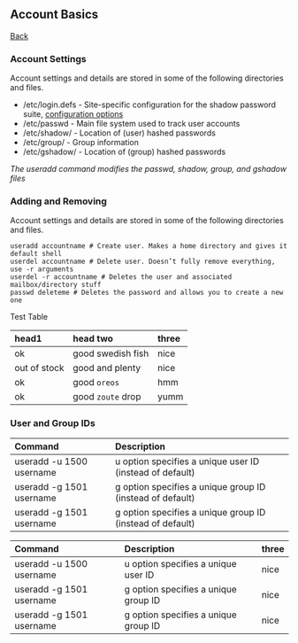 ## Account Basics
<a href="linux">Back</a>

<div class="intro">
    <h3>Account Settings</h3>
</div>

<div class="steps">
    <p>Account settings and details are stored in some of the following directories and files.</p>
    <ul>
        <li>/etc/login.defs - Site-specific configuration for the shadow password suite, <a href="https://man7.org/linux/man-pages/man5/login.defs.5.html" target="_blank">configuration options</a></li>
        <li>/etc/passwd - Main file system used to track user accounts</li>
        <li>/etc/shadow/ - Location of (user) hashed passwords</li>
        <li>/etc/group/ - Group information</li>
        <li>/etc/gshadow/ - Location of (group) hashed passwords</li>
    </ul>
    <p><em>The useradd command modifies the passwd, shadow, group, and gshadow files</em></p>
</div>

### Adding and Removing
Account settings and details are stored in some of the following directories and files.

```linux
useradd accountname # Create user. Makes a home directory and gives it default shell
userdel accountname # Delete user. Doesn’t fully remove everything, use -r arguments
userdel -r accountname # Deletes the user and associated mailbox/directory stuff
passwd deleteme # Deletes the password and allows you to create a new one
```

Test Table

| head1        | head two          | three |
|:-------------|:------------------|:------|
| ok           | good swedish fish | nice  |
| out of stock | good and plenty   | nice  |
| ok           | good `oreos`      | hmm   |
| ok           | good `zoute` drop | yumm  |

### User and Group IDs

| Command                    | Description                                               |
|:---------------------------|:----------------------------------------------------------|
| useradd -u 1500 username   | u option specifies a unique user ID (instead of default)  |
| useradd -g 1501 username   | g option specifies a unique group ID (instead of default) |
| useradd -g 1501 username   | g option specifies a unique group ID (instead of default) |


| Command                    | Description                          | three |
|:---------------------------|:-------------------------------------|:------|
| useradd -u 1500 username   | u option specifies a unique user ID  | nice  |
| useradd -g 1501 username   | g option specifies a unique group ID | nice  |
| useradd -g 1501 username   | g option specifies a unique group ID | nice  |
